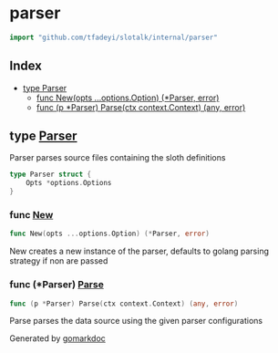 <!-- Code generated by gomarkdoc. DO NOT EDIT -->

# parser

```go
import "github.com/tfadeyi/slotalk/internal/parser"
```

## Index

- [type Parser](<#type-parser>)
  - [func New(opts ...options.Option) (*Parser, error)](<#func-new>)
  - [func (p *Parser) Parse(ctx context.Context) (any, error)](<#func-parser-parse>)


## type [Parser](<https://github.com/tfadeyi/sloth-simple-comments/blob/main/internal/parser/parser.go#L12-L14>)

Parser parses source files containing the sloth definitions

```go
type Parser struct {
    Opts *options.Options
}
```

### func [New](<https://github.com/tfadeyi/sloth-simple-comments/blob/main/internal/parser/parser.go#L18>)

```go
func New(opts ...options.Option) (*Parser, error)
```

New creates a new instance of the parser, defaults to golang parsing strategy if non are passed

### func \(\*Parser\) [Parse](<https://github.com/tfadeyi/sloth-simple-comments/blob/main/internal/parser/parser.go#L35>)

```go
func (p *Parser) Parse(ctx context.Context) (any, error)
```

Parse parses the data source using the given parser configurations



Generated by [gomarkdoc](<https://github.com/princjef/gomarkdoc>)
